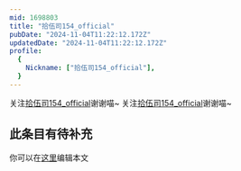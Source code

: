 ```yaml
---
mid: 1698803
title: "拾伍司154_official"
pubDate: "2024-11-04T11:22:12.172Z"
updatedDate: "2024-11-04T11:22:12.172Z"
profile:
  {
    Nickname: ["拾伍司154_official"],
  }
---
```


关注[拾伍司154_official](https://space.bilibili.com/1698803)谢谢喵~ 关注[拾伍司154_official](https://space.bilibili.com/1698803)谢谢喵~

## 此条目有待补充
你可以在[这里](https://github.com/Yuhanawa/VTuber.ICU-Content/edit/master/v/拾伍司154_official/index.md)编辑本文
